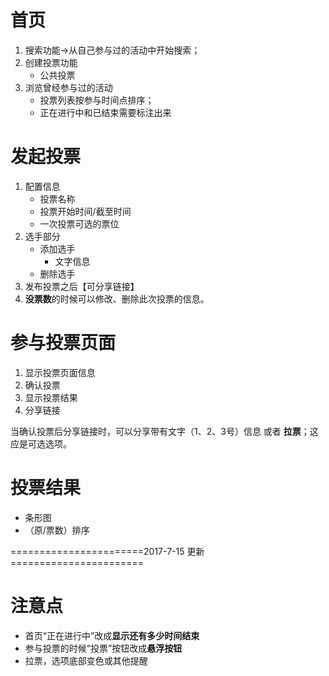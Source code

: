 # 首页

1. 搜索功能→从自己参与过的活动中开始搜索；
2. 创建投票功能
   - 公共投票
3. 浏览曾经参与过的活动
   - 投票列表按参与时间点排序；
   - 正在进行中和已结束需要标注出来

# 发起投票

1. 配置信息
   - 投票名称
   - 投票开始时间/截至时间
   - 一次投票可选的票位
2. 选手部分
   - 添加选手
     - 文字信息
   - 删除选手
3. 发布投票之后【可分享链接】 
4. **没票数**的时候可以修改、删除此次投票的信息。

# 参与投票页面

1. 显示投票页面信息
2. 确认投票
3. 显示投票结果
4. 分享链接

当确认投票后分享链接时，可以分享带有文字（1、2、3号）信息 或者 **拉票**；这应是可选选项。  

# 投票结果

- 条形图
- （原/票数）排序



=======================2017-7-15 更新=======================

# 注意点

- 首页“正在进行中”改成**显示还有多少时间结束**
- 参与投票的时候“投票”按钮改成**悬浮按钮**
- 拉票，选项底部变色或其他提醒